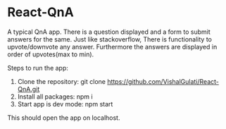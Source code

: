 # React-QnA
A typical QnA app. There is a question displayed and a form to submit answers for the same. Just like stackoverflow, There is functionality to upvote/downvote any answer. Furthermore the answers are displayed in order of upvotes(max to min).

Steps to run the app:
1. Clone the repository: git clone https://github.com/VishalGulati/React-QnA.git
2. Install all packages: npm i
3. Start app is dev mode: npm start

This should open the app on localhost.
